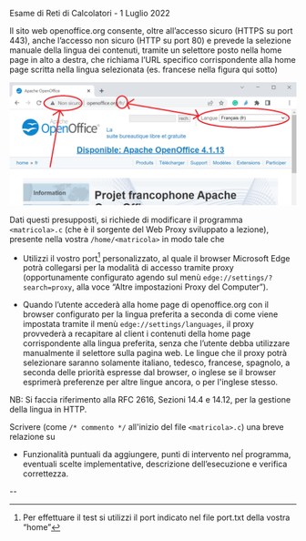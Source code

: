 Esame di Reti di Calcolatori - 1 Luglio 2022

Il sito web openoffice.org consente, oltre all’accesso sicuro (HTTPS su port 443), anche
l’accesso non sicuro (HTTP su port 80) e prevede la selezione manuale della lingua dei contenuti,
tramite un selettore posto nella home page in alto a destra, che richiama l’URL specifico
corrispondente alla home page scritta nella lingua selezionata (es. francese nella figura qui sotto)

![](source/openoffice.png)

Dati questi presupposti, si richiede di modificare il programma `<matricola>.c` (che è il sorgente
del Web Proxy sviluppato a lezione), presente nella vostra `/home/<matricola>` in modo tale che

- Utilizzi il vostro port[^1] personalizzato, al quale il browser Microsoft Edge potrà collegarsi per la
modalità di accesso tramite proxy (opportunamente configurato agendo sul menù
`edge://settings/?search=proxy`, alla voce “Altre impostazioni Proxy del Computer”).

- Quando l’utente accederà alla home page di openoffice.org con il browser configurato per
la lingua preferita a seconda di come viene impostata tramite il menù
`edge://settings/languages`, il proxy provvederà a recapitare al client i contenuti della
home page corrispondente alla lingua preferita, senza che l’utente debba utilizzare
manualmente il selettore sulla pagina web. Le lingue che il proxy potrà selezionare saranno
solamente italiano, tedesco, francese, spagnolo, a seconda delle priorità espresse dal
browser, o inglese se il browser esprimerà preferenze per altre lingue ancora, o per l'inglese
stesso.

NB: Si faccia riferimento alla RFC 2616, Sezioni 14.4 e 14.12, per la gestione della lingua in HTTP.

Scrivere (come `/* commento */` all'inizio del file `<matricola>.c`) una breve relazione su
- Funzionalità puntuali da aggiungere, punti di intervento neĺ programma, eventuali scelte
implementative, descrizione dell’esecuzione e verifica correttezza.

--
[^1]: Per effettuare il test si utilizzi il port indicato nel file port.txt della vostra “home”